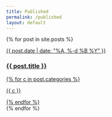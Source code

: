 ```yaml
---
title: Published
permalink: /published
layout: default
---
```


{% for post in site.posts %}
  <a class="greyscale" href="{{ post.url }}">
    <div class="creator-card">
      <p class="added right">{{ post.date | date: "%A, %-d %B %Y" }}</p>
      <h3>{{ post.title }}</h3>
      {% for c in post.categories %}
        <p class="medium">{{ c }}</p>
      {% endfor %}
    </div>
  </a>
{% endfor %}
